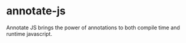 annotate-js
===========

Annotate JS brings the power of annotations to both compile time and runtime javascript.